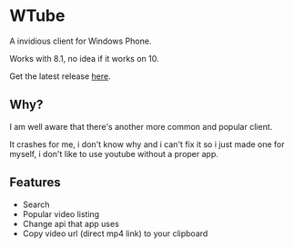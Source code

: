 # WTube
A invidious client for Windows Phone.

Works with 8.1, no idea if it works on 10.

Get the latest release [here](https://github.com/starterbeeee/WTube/releases).
## Why?
I am well aware that there's another more common and popular client.

It crashes for me, i don't know why and i can't fix it so i just made one for myself, i don't like to use youtube without a proper app.
## Features
  * Search
  * Popular video listing
  * Change api that app uses
  * Copy video url (direct mp4 link) to your clipboard
